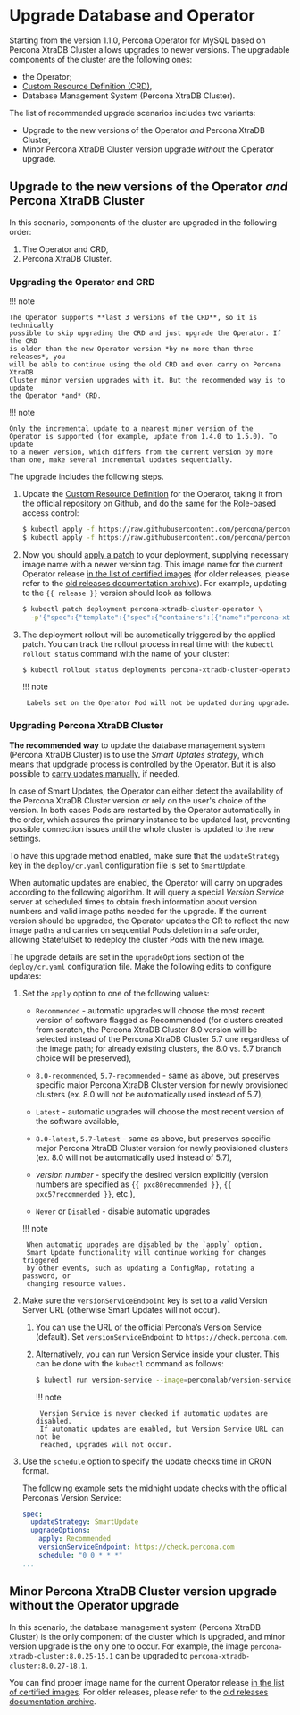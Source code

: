 # Upgrade Database and Operator

Starting from the version 1.1.0, Percona Operator for MySQL based on Percona XtraDB Cluster
allows upgrades to newer versions. The upgradable components of the cluster are
the following ones:
* the Operator;
* [Custom Resource Definition (CRD)](operator.md),
* Database Management System (Percona XtraDB Cluster).

The list of recommended upgrade scenarios includes two variants:

* Upgrade to the new versions of the Operator *and* Percona XtraDB Cluster,
* Minor Percona XtraDB Cluster version upgrade *without* the Operator upgrade.

## Upgrade to the new versions of the Operator *and* Percona XtraDB Cluster

In this scenario, components of the cluster are upgraded in the following order:

1. The Operator and CRD,
2. Percona XtraDB Cluster.

### Upgrading the Operator and CRD

!!! note

    The Operator supports **last 3 versions of the CRD**, so it is technically
    possible to skip upgrading the CRD and just upgrade the Operator. If the CRD
    is older than the new Operator version *by no more than three releases*, you
    will be able to continue using the old CRD and even carry on Percona XtraDB
    Cluster minor version upgrades with it. But the recommended way is to update
    the Operator *and* CRD.

!!! note

    Only the incremental update to a nearest minor version of the
    Operator is supported (for example, update from 1.4.0 to 1.5.0). To update
    to a newer version, which differs from the current version by more
    than one, make several incremental updates sequentially.

The upgrade includes the following steps.

1. Update the [Custom Resource Definition](https://kubernetes.io/docs/concepts/extend-kubernetes/api-extension/custom-resources/)
    for the Operator, taking it from the official repository on Github, and do
    the same for the Role-based access control:

    ```bash
    $ kubectl apply -f https://raw.githubusercontent.com/percona/percona-xtradb-cluster-operator/v{{ release }}/deploy/crd.yaml
    $ kubectl apply -f https://raw.githubusercontent.com/percona/percona-xtradb-cluster-operator/v{{ release }}/deploy/rbac.yaml
    ```

2. Now you should [apply a patch](https://kubernetes.io/docs/tasks/run-application/update-api-object-kubectl-patch/) to your
    deployment, supplying necessary image name with a newer version tag. This
    image name for the current Operator release [in the list of certified images](images.md#custom-registry-images)
    (for older releases, please refer to the [old releases documentation archive](archive.md)).
    For example, updating to the `{{ release }}` version should look as
    follows.

    ```bash
    $ kubectl patch deployment percona-xtradb-cluster-operator \
      -p'{"spec":{"template":{"spec":{"containers":[{"name":"percona-xtradb-cluster-operator","image":"percona/percona-xtradb-cluster-operator:{{ release }}"}]}}}}'
    ```

3. The deployment rollout will be automatically triggered by the applied patch.
    You can track the rollout process in real time with the
    `kubectl rollout status` command with the name of your cluster:

    ```default
    $ kubectl rollout status deployments percona-xtradb-cluster-operator
    ```

    !!! note

        Labels set on the Operator Pod will not be updated during upgrade.

### Upgrading Percona XtraDB Cluster

**The recommended way** to update the database management system (Percona XtraDB
Cluster) is to use the *Smart Uptates strategy*, which means that updgrade
process is controlled by the Operator. But it is also possible to
[carry updates manually](update_manually.md), if needed.

In case of Smart Updates, the Operator can either detect the availability of the
Percona XtraDB Cluster version or rely on the user's choice of the version. In
both cases Pods are restarted by the Operator automatically in the order, which
assures the primary instance to be updated last, preventing possible connection
issues until the whole cluster is updated to the new settings.

To have this upgrade method enabled, make sure that the `updateStrategy` key
in the `deploy/cr.yaml` configuration file is set to `SmartUpdate`.

When automatic updates are enabled, the Operator will carry on upgrades
according to the following algorithm. It will query a special *Version Service*
server at scheduled times to obtain fresh information about version numbers and
valid image paths needed for the upgrade. If the current version should be
upgraded, the Operator updates the CR to reflect the new image paths and carries
on sequential Pods deletion in a safe order, allowing StatefulSet to redeploy
the cluster Pods with the new image.

The upgrade details are set in the `upgradeOptions` section of the
`deploy/cr.yaml` configuration file. Make the following edits to configure
updates:

1. Set the `apply` option to one of the following values:

    * `Recommended` - automatic upgrades will choose the most recent version
        of software flagged as Recommended (for clusters created from scratch,
        the Percona XtraDB Cluster 8.0 version will be selected instead of the
        Percona XtraDB Cluster 5.7 one regardless of the image path; for already
        existing clusters, the 8.0 vs. 5.7 branch choice will be preserved),

    * `8.0-recommended`, `5.7-recommended` - same as above, but preserves
        specific major Percona XtraDB Cluster version for newly provisioned
        clusters (ex. 8.0 will not be automatically used instead of 5.7),

    * `Latest` - automatic upgrades will choose the most recent version of
        the software available,

    * `8.0-latest`, `5.7-latest` - same as above, but preserves specific
        major Percona XtraDB Cluster version for newly provisioned
        clusters (ex. 8.0 will not be automatically used instead of 5.7),

    * *version number* - specify the desired version explicitly
        (version numbers are specified as `{{ pxc80recommended }}`,
        `{{ pxc57recommended }}`, etc.),

    * `Never` or `Disabled` - disable automatic upgrades

    !!! note

        When automatic upgrades are disabled by the `apply` option,
        Smart Update functionality will continue working for changes triggered
        by other events, such as updating a ConfigMap, rotating a password, or
        changing resource values.

2. Make sure the `versionServiceEndpoint` key is set to a valid Version
    Server URL (otherwise Smart Updates will not occur).

    1. You can use the URL of the official Percona’s Version Service (default).
        Set `versionServiceEndpoint` to `https://check.percona.com`.

    2. Alternatively, you can run Version Service inside your cluster. This
        can be done with the `kubectl` command as follows:

        ```bash
        $ kubectl run version-service --image=perconalab/version-service --env="SERVE_HTTP=true" --port 11000 --expose
        ```

        !!! note

            Version Service is never checked if automatic updates are disabled.
            If automatic updates are enabled, but Version Service URL can not be
            reached, upgrades will not occur.

3. Use the `schedule` option to specify the update checks time in CRON format.

    The following example sets the midnight update checks with the official
    Percona’s Version Service:

    ```yaml
    spec:
      updateStrategy: SmartUpdate
      upgradeOptions:
        apply: Recommended
        versionServiceEndpoint: https://check.percona.com
        schedule: "0 0 * * *"
    ...
    ```

## Minor Percona XtraDB Cluster version upgrade without the Operator upgrade

In this scenario, the database management system (Percona XtraDB Cluster) is the
only component of the cluster which is upgraded, and minor version upgrade is
the only one to occur. For example, the image `percona-xtradb-cluster:8.0.25-15.1`
can be upgraded to `percona-xtradb-cluster:8.0.27-18.1`.

You can find proper image name for the current Operator release [in the list of certified images](images.md#custom-registry-images). For older releases, please refer to the [old releases documentation archive](archive.md).

